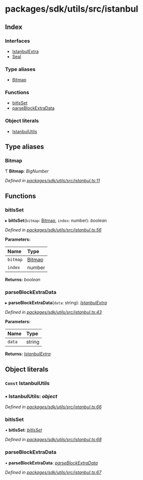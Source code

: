 # packages/sdk/utils/src/istanbul

## Index

### Interfaces

* [IstanbulExtra]()
* [Seal]()

### Type aliases

* [Bitmap](_packages_sdk_utils_src_istanbul_.md#bitmap)

### Functions

* [bitIsSet](_packages_sdk_utils_src_istanbul_.md#bitisset)
* [parseBlockExtraData](_packages_sdk_utils_src_istanbul_.md#parseblockextradata)

### Object literals

* [IstanbulUtils](_packages_sdk_utils_src_istanbul_.md#const-istanbulutils)

## Type aliases

### Bitmap

Ƭ **Bitmap**: _BigNumber_

_Defined in_ [_packages/sdk/utils/src/istanbul.ts:11_](https://github.com/celo-org/celo-monorepo/blob/master/packages/sdk/utils/src/istanbul.ts#L11)

## Functions

### bitIsSet

▸ **bitIsSet**\(`bitmap`: [Bitmap](_packages_sdk_utils_src_istanbul_.md#bitmap), `index`: number\): _boolean_

_Defined in_ [_packages/sdk/utils/src/istanbul.ts:56_](https://github.com/celo-org/celo-monorepo/blob/master/packages/sdk/utils/src/istanbul.ts#L56)

**Parameters:**

| Name | Type |
| :--- | :--- |
| `bitmap` | [Bitmap](_packages_sdk_utils_src_istanbul_.md#bitmap) |
| `index` | number |

**Returns:** _boolean_

### parseBlockExtraData

▸ **parseBlockExtraData**\(`data`: string\): [_IstanbulExtra_]()

_Defined in_ [_packages/sdk/utils/src/istanbul.ts:43_](https://github.com/celo-org/celo-monorepo/blob/master/packages/sdk/utils/src/istanbul.ts#L43)

**Parameters:**

| Name | Type |
| :--- | :--- |
| `data` | string |

**Returns:** [_IstanbulExtra_]()

## Object literals

### `Const` IstanbulUtils

### ▪ **IstanbulUtils**: _object_

_Defined in_ [_packages/sdk/utils/src/istanbul.ts:66_](https://github.com/celo-org/celo-monorepo/blob/master/packages/sdk/utils/src/istanbul.ts#L66)

### bitIsSet

• **bitIsSet**: [_bitIsSet_](_packages_sdk_utils_src_istanbul_.md#bitisset)

_Defined in_ [_packages/sdk/utils/src/istanbul.ts:68_](https://github.com/celo-org/celo-monorepo/blob/master/packages/sdk/utils/src/istanbul.ts#L68)

### parseBlockExtraData

• **parseBlockExtraData**: [_parseBlockExtraData_](_packages_sdk_utils_src_istanbul_.md#parseblockextradata)

_Defined in_ [_packages/sdk/utils/src/istanbul.ts:67_](https://github.com/celo-org/celo-monorepo/blob/master/packages/sdk/utils/src/istanbul.ts#L67)

